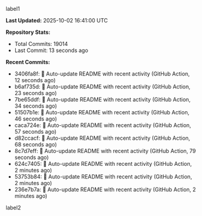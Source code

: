 
label1 
<!-- ACTIVITY_START -->
**Last Updated:** 2025-10-02 16:41:00 UTC

**Repository Stats:**
- Total Commits: 19014
- Last Commit: 13 seconds ago

**Recent Commits:**
- 3406fa8f: 🤖 Auto-update README with recent activity (GitHub Action, 12 seconds ago)
- b6af735d: 🤖 Auto-update README with recent activity (GitHub Action, 23 seconds ago)
- 7be65ddf: 🤖 Auto-update README with recent activity (GitHub Action, 34 seconds ago)
- 51507b1e: 🤖 Auto-update README with recent activity (GitHub Action, 46 seconds ago)
- caca724e: 🤖 Auto-update README with recent activity (GitHub Action, 57 seconds ago)
- d82ccacf: 🤖 Auto-update README with recent activity (GitHub Action, 68 seconds ago)
- 8c7d7eff: 🤖 Auto-update README with recent activity (GitHub Action, 79 seconds ago)
- 624c7405: 🤖 Auto-update README with recent activity (GitHub Action, 2 minutes ago)
- 53753b84: 🤖 Auto-update README with recent activity (GitHub Action, 2 minutes ago)
- 236e7b7a: 🤖 Auto-update README with recent activity (GitHub Action, 2 minutes ago)
<!-- ACTIVITY_END -->

label2
